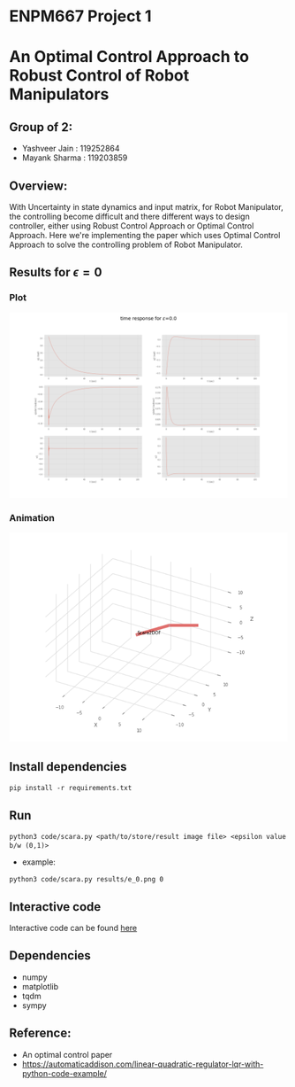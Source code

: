# ENPM667 Project 1
# An Optimal Control Approach to Robust Control of Robot Manipulators
## Group of 2:
* Yashveer Jain : 119252864
* Mayank Sharma : 119203859

## Overview:
With Uncertainty in state dynamics and input matrix, for Robot Manipulator, the controlling become difficult and there different ways to design controller, either using Robust Control Approach or Optimal Control Approach. Here we're implementing the paper which uses Optimal Control Approach to solve the controlling problem of Robot Manipulator.

## Results for $\epsilon = 0$
### Plot
![](results/epsilon0.png)

### Animation
![](results/epsilon0.gif)


## Install dependencies
```
pip install -r requirements.txt
```

## Run
```
python3 code/scara.py <path/to/store/result image file> <epsilon value b/w (0,1)>
```
* example:
```
python3 code/scara.py results/e_0.png 0
```

## Interactive code
Interactive code can be found [here](code/interative_scara.ipynb)

## Dependencies
* numpy
* matplotlib
* tqdm
* sympy

## Reference:
* An optimal control paper
* https://automaticaddison.com/linear-quadratic-regulator-lqr-with-python-code-example/

